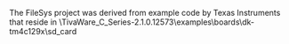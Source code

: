 <!--- Best viewed as GitHub-Flavored Markdown ( http://jbt.github.io/markdown-editor/ ) -->
<!--- Also mostly compatible with StackEdit Markdown ( https://stackedit.io/editor ) -->

The FileSys project was derived from example code by Texas Instruments that reside in \TivaWare_C_Series-2.1.0.12573\examples\boards\dk-tm4c129x\sd_card